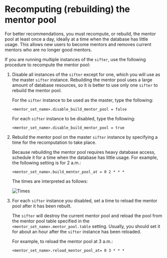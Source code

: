 # Recomputing \(rebuilding\) the mentor pool

For better recommendations, you must recompute, or rebuild, the mentor pool at least once a day, ideally at a time when the database has little usage. This allows new users to become mentors and removes current mentors who are no longer good mentors.

If you are running multiple instances of the `sifter`, use the following procedure to recompute the mentor pool:

1.  Disable all instances of the `sifter` except for one, which you will use as the master `sifter` instance. Rebuilding the mentor pool uses a large amount of database resources, so it is better to use only one `sifter` to rebuild the mentor pool.

    For the `sifter` instance to be used as the master, type the following:

    ```
    <mentor_set_name>.disable_build_mentor_pool = false
    ```

    For each `sifter` instance to be disabled, type the following:

    ```
    <mentor_set_name>.disable_build_mentor_pool = true
    ```

2.  Rebuild the mentor pool on the master `sifter` instance by specifying a time for the recomputation to take place.

    Because rebuilding the mentor pool requires heavy database access, schedule it for a time when the database has little usage. For example, the following setting is for 2 a.m.:

    ```
    <mentor_set_name>.build_mentor_pool_at = 0 2 * * *
    ```

    The times are interpreted as follows:

    ![Times](../images/time2.jpg)

3.  For each `sifter` instance you disabled, set a time to reload the mentor pool after it has been rebuilt.

    The `sifter` will destroy the current mentor pool and reload the pool from the mentor pool table specified in the `<mentor_set_name>.mentor_pool.table` setting. Usually, you should set it for about an hour after the `sifter` instance has been reloaded.

    For example, to reload the mentor pool at 3 a.m.:

    ```
    <mentor_set_name>.reload_mentor_pool_at= 0 3 * * *
    ```



